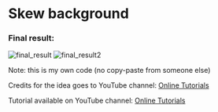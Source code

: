 <h1>Skew background</h1>
<h3>Final result:</h3>

![final_result](https://user-images.githubusercontent.com/31028022/49544028-72602100-f8e2-11e8-96eb-9ab48bdc025a.png)
![final_result2](https://user-images.githubusercontent.com/31028022/49544029-72f8b780-f8e2-11e8-99b5-a681c05b5dd1.png)


Note: this is my own code (no copy-paste from someone else)

Credits for the idea goes to YouTube channel: <a href="https://www.youtube.com/channel/UCbwXnUipZsLfUckBPsC7Jog" target="_blank">Online Tutorials</a>

Tutorial available on YouTube channel: <a href="https://www.youtube.com/channel/UCbwXnUipZsLfUckBPsC7Jog" target="_blank">Online Tutorials</a>